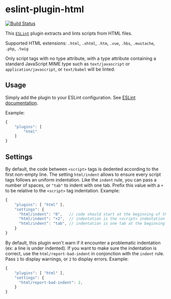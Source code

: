 eslint-plugin-html
==================

[![Build Status](https://travis-ci.org/BenoitZugmeyer/eslint-plugin-html.svg?branch=master)](https://travis-ci.org/BenoitZugmeyer/eslint-plugin-html)

This [`ESLint`](http://eslint.org) plugin extracts and lints scripts from HTML files.

Supported HTML extensions: `.html`, `.xhtml`, `.htm`, `.vue`, `.hbs`, `.mustache`, `.php`, `.twig`

Only script tags with no type attribute, with a type attribute containing a standard JavaScript MIME type such as `text/javascript` or `application/javascript`, or `text/babel` will be linted.

Usage
-----

Simply add the plugin to your ESLint configuration. See
[ESLint documentation](http://eslint.org/docs/user-guide/configuring#configuring-plugins).

Example:

```javascript
{
    "plugins": [
        "html"
    ]
}
```

Settings
--------

By default, the code between `<script>` tags is dedented according to the first non-empty line. The
setting `html/indent` allows to ensure every script tags follows an uniform indentation. Like the
`indent` rule, you can pass a number of spaces, or `"tab"` to indent with one tab. Prefix this value
with a `+` to be relative to the `<script>` tag indentation. Example:

```javascript
{
    "plugins": [ "html" ],
    "settings": {
      "html/indent": "0",   // code should start at the beginning of the line (no initial indentation).
      "html/indent": "+2",  // indentation is the <script> indentation plus two spaces.
      "html/indent": "tab", // indentation is one tab at the beginning of the line.
    }
}
```

By default, this plugin won't warn if it encounter a problematic indentation (ex: a line is under
indented). If you want to make sure the indentation is correct, use the `html/report-bad-indent` in
conjonction with the `indent` rule. Pass `1` to display warnings, or `2` to display errors. Example:

```javascript
{
    "plugins": [ "html" ],
    "settings": {
      "html/report-bad-indent": 2,
    }
}
```
